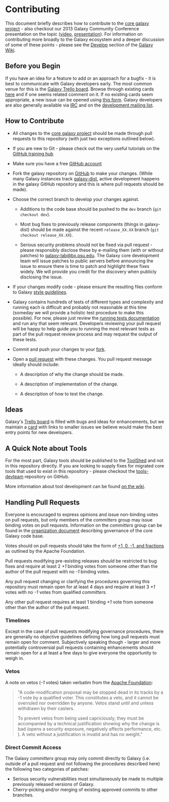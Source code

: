 # Contributing

This document briefly describes how to contribute to the [core
galaxy project](https://github.com/galaxyproject/galaxy) -
also checkout our 2013 Galaxy Community
Conference presentation on the topic
([video](https://vimeo.com/channels/581875/73486255),
[presentation](https://wiki.galaxyproject.org/Documents/Presentations/GCC2013?action=AttachFile&do=view&target=BakerContribute.pdf)). For
information on contributing more broadly to the Galaxy ecosystem and a
deeper discussion of some of these points - please see the
[Develop](https://wiki.galaxyproject.org/Develop/) section of the
[Galaxy Wiki](https://wiki.galaxyproject.org/).

## Before you Begin

If you have an idea for a feature to add or an approach for a bugfix -
it is best to communicate with Galaxy developers early. The most
common venue for this is the [Galaxy Trello
board](https://wiki.galaxyproject.org/Issues). Browse through existing
cards [here](http://bit.ly/gxytrello) and if one seems related comment
on it. If no existing cards seem appropriate, a new issue can be
opened using [this form](http://galaxyproject.org/trello). Galaxy
developers are also generally available via
[IRC](https://wiki.galaxyproject.org/GetInvolved#IRC_Channel) and on
the [development mailing list](http://dev.list.galaxyproject.org/).

## How to Contribute

* All changes to the [core galaxy project](https://github.com/galaxyproject/galaxy)
  should be made through pull requests to this repository (with just two
  exceptions outlined below).

* If you are new to Git - please check out the very useful tutorials on the [GitHub training hub](https://training.github.com/kit/)

* Make sure you have a free [GitHub account](https://github.com/)

* Fork the galaxy repository on
  [GitHub](https://github.com/galaxyproject/galaxy) to make your changes.
  (While many Galaxy instances track
  [galaxy-dist](https://bitbucket.org/galaxy/galaxy-dist), active development
  happens in the galaxy GitHub repository and this is where pull requests
  should be made).

* Choose the correct branch to develop your changes against.

  * Additions to the code base should be pushed to the `dev` branch (`git
    checkout dev`).

  * Most bug fixes to previously release components (things in galaxy-dist)
    should be made against the recent `release_XX.XX` branch (`git checkout release_XX.XX`).

  * Serious security problems should not be fixed via pull request -
    please responsibly disclose these by e-mailing them (with or
    without patches) to galaxy-lab@bx.psu.edu. The Galaxy core
    development team will issue patches to public servers before
    announcing the issue to ensure there is time to patch and
    highlight these fixes widely. We will provide you credit for the
    discovery when publicly disclosing the issue.

* If your changes modify code - please ensure the resulting files
  conform to Galaxy [style
  guidelines](https://wiki.galaxyproject.org/Develop/BestPractices).

* Galaxy contains hundreds of tests of different types and complexity
  and running each is difficult and probably not reasonable at this
  time (someday we will provide a holistic test procedure to make this
  possible). For now, please just review the [running tests
  documentation](https://wiki.galaxyproject.org/Admin/RunningTests)
  and run any that seem relevant. Developers reviewing your pull
  request will be happy to help guide you to running the most relevant
  tests as part of the pull request review process and may request the
  output of these tests.

* Commit and push your changes to your
  [fork](https://help.github.com/articles/pushing-to-a-remote/).

* Open a [pull
  request](https://help.github.com/articles/creating-a-pull-request/)
  with these changes. You pull request message ideally should include:

   * A description of why the change should be made.

   * A description of implementation of the change.

   * A description of how to test the change.

## Ideas

Galaxy's [Trello board](http://bit.ly/gxytrello) is filled with bugs and ideas
for enhancements, but we maintain a [card](https://trello.com/c/eFdPIdIB) with
links to smaller issues we believe would make the best entry points for new
developers.

## A Quick Note about Tools

  For the most part, Galaxy tools should be published to the
  [ToolShed](https://wiki.galaxyproject.org/ToolShed) and not in this
  repository directly. If you are looking to supply fixes for migrated
  core tools that used to exist in this repository - please checkout
  the [tools-devteam](https://github.com/galaxyproject/tools-devteam)
  repository on GitHub.

  More information about tool development can be found [on the
  wiki](https://wiki.galaxyproject.org/Develop).

## Handling Pull Requests

Everyone is encouraged to express opinions and issue non-binding votes on pull
requests, but only members of the *committers* group may issue binding votes
on pull requests. Information on the *committers* group can be found in the
[organization document](https://github.com/galaxyproject/galaxy/blob/dev/doc/source/project/organization.rst)
describing governance of the core Galaxy code base.

Votes should on pull requests should take the form of
[+1, 0, -1, and fractions](http://www.apache.org/foundation/voting.html)
as outlined by the Apache Foundation.

Pull requests modifying pre-existing releases should be restricted to bug fixes
and require at least 2 *+1* binding votes from someone other than the author of
the pull request with no *-1* binding votes.

Any pull request changing or clarifying the procedures governing this
repository must remain open for at least 4 days and require at least 3 *+1*
votes with no *-1* votes from qualified *committers*.

Any other pull request requires at least 1 binding *+1* vote from someone other
than the author of the pull request.

### Timelines

Except in the case of pull requests modifying governance procedures, there are
generally no objective guidelines defining how long pull requests must remain
open for comment. Subjectively speaking though - larger and more potentially
controversial pull requests containing enhancements should remain open for a at
least a few days to give everyone the opportunity to weigh in.

### Vetos

A note on vetos (*-1* votes) taken verbatim from the
[Apache Foundation](http://www.apache.org/foundation/voting.html):

>"A code-modification proposal may be stopped dead in its tracks by a -1 vote
by a qualified voter. This constitutes a veto, and it cannot be overruled nor
overridden by anyone. Vetos stand until and unless withdrawn by their casters.
>
>To prevent vetos from being used capriciously, they must be accompanied by a
technical justification showing why the change is bad (opens a security
exposure, negatively affects performance, etc. ). A veto without a
justification is invalid and has no weight."

### Direct Commit Access

The Galaxy *committers* group may only commit directly to Galaxy (i.e.  outside
of a pull request and not following the procedures described here) the
following two categories of patches:

* Serious security vulnerabilities must simultaneously be made to multiple
previously released versions of Galaxy.
* Cherry-picking and/or merging of existing approved commits to other 
branches.
